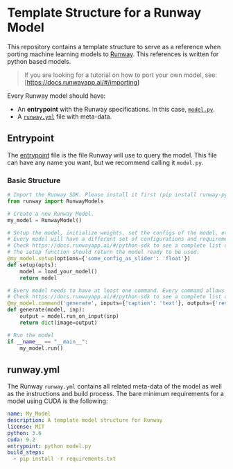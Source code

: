 # Template Structure for a Runway Model

This repository contains a template structure to serve as a reference when porting machine learning models to [Runway](https://runwayapp.ai/). This references is written for python based models.

> If you are looking for a tutorial on how to port your own model, see: [https://docs.runwayapp.ai/#/importing]

Every Runway model should have:
- An **entrypoint** with the Runway specifications. In this case, [`model.py`](model.py).
- A [`runway.yml`](runway.yml) file with meta-data.

## Entrypoint

The [entrypoint](model.py) file is the file Runway will use to query the model. This file can have any name you want, but we recommend calling it `model.py`.

### Basic Structure

```python
# Import the Runway SDK. Please install it first (pip install runway-python).
from runway import RunwayModels

# Create a new Runway Model.
my_model = RunwayModel()

# Setup the model, initialize weights, set the configs of the model, etc.
# Every model will have a different set of configurations and requirements.
# Check https://docs.runwayapp.ai/#/python-sdk to see a complete list of supported configs.
# The setup function should return the model ready to be used.
@my_model.setup(options={'some_config_as_slider': 'float'})
def setup(opts):
    model = load_your_model()
    return model

# Every model needs to have at least one command. Every command allows to send inputs and process outputs. 
# Check https://docs.runwayapp.ai/#/python-sdk to see a complete list of supported inputs and outputs.
@my_model.command('generate', inputs={'caption': 'text'}, outputs={'result': 'image'})
def generate(model, inp):
    output = model.run_on_input(inp)
    return dict(image=output)

# Run the model
if __name__ == "__main__":
    my_model.run()
```

## runway.yml

The Runway `runway.yml` contains all related meta-data of the model as well as the instructions and build process. The bare minimum requirements for a model using CUDA is the following:

```yaml
name: My_Model
description: A template model structure for Runway
license: MIT
python: 3.6
cuda: 9.2
entrypoint: python model.py
build_steps:
  - pip install -r requirements.txt  
```